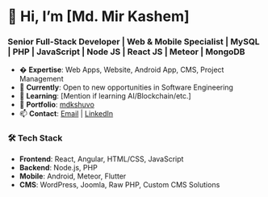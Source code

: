 # 👋 Hi, I’m [Md. Mir Kashem]  
### **Senior Full-Stack Developer | Web & Mobile Specialist | MySQL | PHP | JavaScript | Node JS | React JS | Meteor | MongoDB**  

- � **Expertise**: Web Apps, Website, Android App, CMS, Project Management  
- 🔭 **Currently**: Open to new opportunities in Software Engineering  
- 🌱 **Learning**: [Mention if learning AI/Blockchain/etc.]  
- 💼 **Portfolio**: [mdkshuvo](https://mdkshuvo.helpandknowledge.com)  
- 📫 **Contact**: [Email](mailto:mdkshuvo@gmail.com) | [LinkedIn](https://linkedin.com/in/mirkashem)  

### **🛠️ Tech Stack**  
- **Frontend**: React, Angular, HTML/CSS, JavaScript  
- **Backend**: Node.js, PHP  
- **Mobile**: Android, Meteor, Flutter  
- **CMS**: WordPress, Joomla, Raw PHP, Custom CMS Solutions
